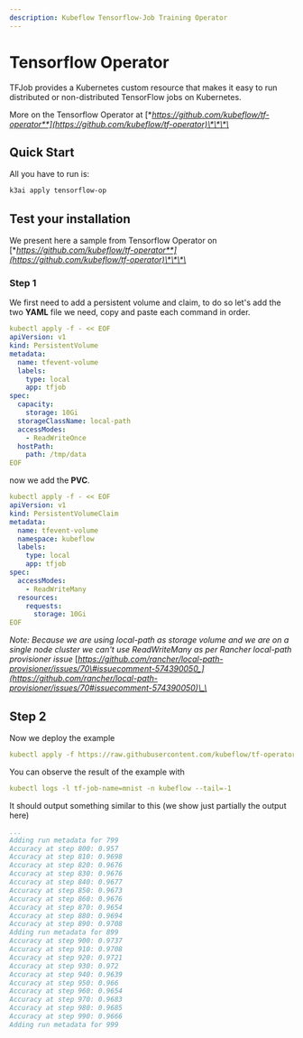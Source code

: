 ```yaml
---
description: Kubeflow Tensorflow-Job Training Operator
---
```


# Tensorflow Operator

TFJob provides a Kubernetes custom resource that makes it easy to run distributed or non-distributed TensorFlow jobs on Kubernetes.

More on the Tensorflow Operator at [**https://github.com/kubeflow/tf-operator**](https://github.com/kubeflow/tf-operator)\*\*\*\*

## Quick Start

All you have to run is:

```bash
k3ai apply tensorflow-op
```

## Test your installation

We present here a sample from Tensorflow Operator on [**https://github.com/kubeflow/tf-operator**](https://github.com/kubeflow/tf-operator)\*\*\*\*

### Step 1

We first need to add a persistent volume and claim, to do so let's add the two **YAML** file we need, copy and paste each command in order.

```yaml
kubectl apply -f - << EOF
apiVersion: v1
kind: PersistentVolume
metadata:
  name: tfevent-volume
  labels:
    type: local
    app: tfjob
spec:
  capacity:
    storage: 10Gi
  storageClassName: local-path
  accessModes:
    - ReadWriteOnce
  hostPath:
    path: /tmp/data
EOF
```

now we add the **PVC**.

```yaml
kubectl apply -f - << EOF
apiVersion: v1
kind: PersistentVolumeClaim
metadata:
  name: tfevent-volume
  namespace: kubeflow 
  labels:
    type: local
    app: tfjob
spec:
  accessModes:
    - ReadWriteMany
  resources:
    requests:
      storage: 10Gi
EOF
```

_Note: Because we are using local-path as storage volume and we are on a single node cluster we can't use ReadWriteMany as per Rancher local-path provisioner issue_ [_https://github.com/rancher/local-path-provisioner/issues/70\#issuecomment-574390050_](https://github.com/rancher/local-path-provisioner/issues/70#issuecomment-574390050)\_\_

## Step 2

Now we deploy the example

```yaml
kubectl apply -f https://raw.githubusercontent.com/kubeflow/tf-operator/master/examples/v1/mnist_with_summaries/tf_job_mnist.yaml
```

You can observe the result of the example with

```yaml
kubectl logs -l tf-job-name=mnist -n kubeflow --tail=-1
```

It should output something similar to this \(we show just partially the output here\)

```yaml
...
Adding run metadata for 799
Accuracy at step 800: 0.957
Accuracy at step 810: 0.9698
Accuracy at step 820: 0.9676
Accuracy at step 830: 0.9676
Accuracy at step 840: 0.9677
Accuracy at step 850: 0.9673
Accuracy at step 860: 0.9676
Accuracy at step 870: 0.9654
Accuracy at step 880: 0.9694
Accuracy at step 890: 0.9708
Adding run metadata for 899
Accuracy at step 900: 0.9737
Accuracy at step 910: 0.9708
Accuracy at step 920: 0.9721
Accuracy at step 930: 0.972
Accuracy at step 940: 0.9639
Accuracy at step 950: 0.966
Accuracy at step 960: 0.9654
Accuracy at step 970: 0.9683
Accuracy at step 980: 0.9685
Accuracy at step 990: 0.9666
Adding run metadata for 999
```

